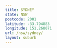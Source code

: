 ```yaml
---
title: SYDNEY
state: NSW
postcode: 2001
latitude: -33.794883
longitude: 151.268071
url: /nsw/sydney/
layout: suburb
---
```

